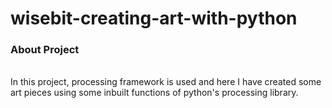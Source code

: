 # wisebit-creating-art-with-python
<H3><b>About Project</b></H3><br>
In this project, processing framework is used and here I have created some art pieces using some inbuilt functions of python's processing library.
